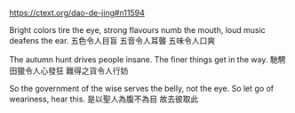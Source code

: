 https://ctext.org/dao-de-jing#n11594

Bright colors tire the eye,
strong flavours numb the mouth,
loud music deafens the ear.
五色令人目盲
五音令人耳聾
五味令人口爽

The autumn hunt drives people insane.
The finer things get in the way.
馳騁田獵令人心發狂
難得之貨令人行妨

So the government of the wise
serves the belly,
not the eye.
So let go of weariness,
hear this.
是以聖人為腹不為目
故去彼取此
